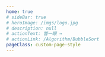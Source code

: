 ```yaml
---
home: true
# sideBar: true
# heroImage: /imgs/logo.jpg
# description: null
# actionText: 瞥一眼 →
# actionLink: /Algorithm/BubbleSort
pageClass: custom-page-style
---
```


<Btn />
